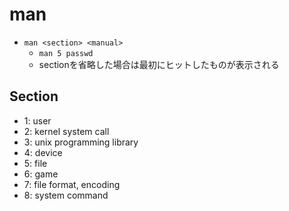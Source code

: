 # man

* `man <section> <manual>`
  * `man 5 passwd`
  * sectionを省略した場合は最初にヒットしたものが表示される

## Section

* 1: user 
* 2: kernel system call
* 3: unix programming library
* 4: device
* 5: file
* 6: game
* 7: file format, encoding
* 8: system command